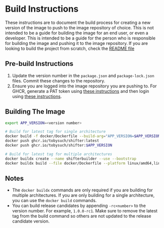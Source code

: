 # Build Instructions
These instructions are to document the build process for creating a new version of the image to push to the image repository of choice. This is not intended to be a guide for building the image for an end user, or even a developer. This is intended to be a guide for the person who is responsible for building the image and pushing it to the image repository. If you are looking to build the project from scratch, check the [README file](/README.md)

## Pre-build Instructions
1. Update the version number in the `package.json` and `package-lock.json` files. Commit these changes to the repository.
2. Ensure you are logged into the image repository you are pushing to. For GHCR, generate a PAT token using [these instructions](https://docs.github.com/en/authentication/keeping-your-account-and-data-secure/managing-your-personal-access-tokens#creating-a-personal-access-token-classic) and then login using [these instructions](https://docs.github.com/en/packages/working-with-a-github-packages-registry/working-with-the-container-registry#authenticating-with-a-personal-access-token-classic).


## Building The Image
```bash
export APP_VERSION=<version number>

# Build for latest tag for single architecture
docker build -f docker/Dockerfile --build-arg="APP_VERSION=$APP_VERSION" -t shifter:latest -t ghcr.io/tobysuch/shifter:latest -t ghcr.io/tobysuch/shifter:$APP_VERSION .
docker push ghcr.io/tobysuch/shifter:latest
docker push ghcr.io/tobysuch/shifter:$APP_VERSION

# Build for latest tag for multiple architectures
docker buildx create --name shifterbuilder --use --bootstrap
docker buildx build --file docker/Dockerfile --platform linux/amd64,linux/arm64 --build-arg="APP_VERSION=$APP_VERSION" --tag ghcr.io/tobysuch/shifter:$APP_VERSION --tag ghcr.io/tobysuch/shifter:latest --push .
```

## Notes
 - The `docker buildx` commands are only required if you are building for multiple architectures. If you are only building for a single architecture, you can use the `docker build` commands.
 - You can build release candidates by appending `-rc<number>` to the version number. For example, `1.0.0-rc1`. Make sure to remove the latest tag from the build command so others are not updated to the release candidate version.